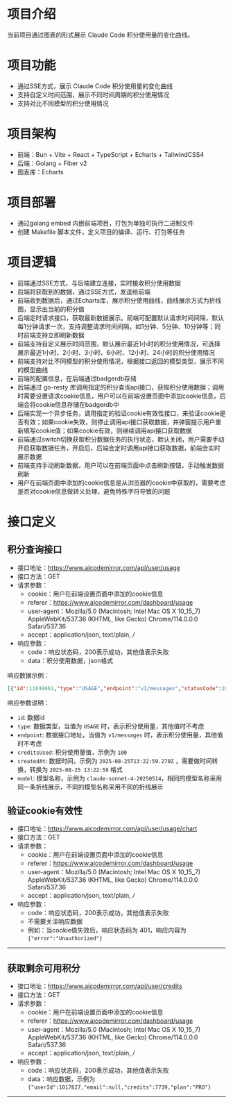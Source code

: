 # 项目介绍

当前项目通过图表的形式展示 Claude Code 积分使用量的变化曲线。

# 项目功能

- 通过SSE方式，展示 Claude Code 积分使用量的变化曲线
- 支持自定义时间范围，展示不同时间周期的积分使用情况
- 支持对比不同模型的积分使用情况

# 项目架构

- 前端：Bun + Vite + React + TypeScript + Echarts + TailwindCSS4
- 后端：Golang + Fiber v2
- 图表库：Echarts

# 项目部署

- 通过golang embed 内嵌前端项目，打包为单独可执行二进制文件
- 创建 Makefile 脚本文件，定义项目的编译、运行、打包等任务

# 项目逻辑

- 前端通过SSE方式，与后端建立连接，实时接收积分使用数据
- 后端将获取到的数据，通过SSE方式，发送给前端
- 前端收到数据后，通过Echarts库，展示积分使用曲线，曲线展示方式为折线图，显示出当前的积分值
- 后端定时请求接口，获取最新数据展示。前端可配置默认请求时间间隔，默认每1分钟请求一次，支持调整请求时间间隔，如1分钟、5分钟、10分钟等；同时前端支持立即刷新数据
- 前端支持自定义展示时间范围，默认展示最近1小时的积分使用情况，可选择展示最近1小时、2小时、3小时、6小时、12小时、24小时的积分使用情况
- 前端支持对比不同模型的积分使用情况，根据接口返回的模型类型，展示不同的模型曲线
- 前端的配置信息，在后端通过badgerdb存储
- 后端通过 go-resty 库调用指定的积分查询api接口，获取积分使用数据；调用时需要设置请求cookie信息，用户可以在前端设置页面中添加cookie信息，后端会将cookie信息存储在badgerdb中
- 后端实现一个异步任务，调用指定的验证cookie有效性接口，来验证cookie是否有效；如果cookie失效，则停止调用api接口获取数据，并弹窗提示用户重新填写cookie值；如果cookie有效，则继续调用api接口获取数据
- 前端通过switch切换获取积分数据任务的执行状态，默认关闭，用户需要手动开启获取数据任务，开启后，后端会定时调用api接口获取数据，前端会实时展示数据
- 前端支持手动刷新数据，用户可以在前端页面中点击刷新按钮，手动触发数据刷新
- 用户在前端页面中添加的cookie信息是从浏览器的cookie中获取的，需要考虑是否对cookie信息做转义处理，避免特殊字符导致的问题

# 接口定义

## 积分查询接口

- 接口地址：https://www.aicodemirror.com/api/user/usage
- 接口方法：GET
- 请求参数：
  - cookie：用户在前端设置页面中添加的cookie信息
  - referer：https://www.aicodemirror.com/dashboard/usage
  - user-agent：Mozilla/5.0 (Macintosh; Intel Mac OS X 10_15_7) AppleWebKit/537.36 (KHTML, like Gecko) Chrome/114.0.0.0 Safari/537.36
  - accept：application/json, text/plain, */*
- 响应参数：
  - code：响应状态码，200表示成功，其他值表示失败
  - data：积分使用数据，json格式

响应数据示例：

```json
[{"id":11048661,"type":"USAGE","endpoint":"v1/messages","statusCode":200,"creditsUsed":9,"createdAt":"2025-08-25T13:39:44.230Z","model":"claude-sonnet-4-20250514"},{"id":11048594,"type":"USAGE","endpoint":"v1/messages","statusCode":200,"creditsUsed":18,"createdAt":"2025-08-25T13:39:34.217Z","model":"claude-sonnet-4-20250514"},{"id":11048316,"type":"USAGE","endpoint":"v1/messages","statusCode":200,"creditsUsed":21,"createdAt":"2025-08-25T13:38:56.052Z","model":"claude-sonnet-4-20250514"},{"id":11047545,"type":"USAGE","endpoint":"v1/messages","statusCode":200,"creditsUsed":51,"createdAt":"2025-08-25T13:37:24.760Z","model":"claude-sonnet-4-20250514"},{"id":11045149,"type":"USAGE","endpoint":"v1/messages","statusCode":200,"creditsUsed":16,"createdAt":"2025-08-25T13:31:33.438Z","model":"claude-sonnet-4-20250514"},{"id":11044949,"type":"USAGE","endpoint":"v1/messages","statusCode":200,"creditsUsed":41,"createdAt":"2025-08-25T13:31:03.813Z","model":"claude-sonnet-4-20250514"},{"id":11044679,"type":"USAGE","endpoint":"v1/messages/count_tokens","statusCode":200,"creditsUsed":0,"createdAt":"2025-08-25T13:30:27.382Z","model":"claude-sonnet-4-20250514"},{"id":11044674,"type":"USAGE","endpoint":"v1/messages/count_tokens","statusCode":200,"creditsUsed":0,"createdAt":"2025-08-25T13:30:26.734Z","model":"claude-sonnet-4-20250514"},{"id":11044671,"type":"USAGE","endpoint":"v1/messages/count_tokens","statusCode":200,"creditsUsed":0,"createdAt":"2025-08-25T13:30:26.715Z","model":"claude-sonnet-4-20250514"},{"id":11044665,"type":"USAGE","endpoint":"v1/messages/count_tokens","statusCode":200,"creditsUsed":0,"createdAt":"2025-08-25T13:30:26.380Z","model":"claude-sonnet-4-20250514"},{"id":11044654,"type":"USAGE","endpoint":"v1/messages","statusCode":200,"creditsUsed":73,"createdAt":"2025-08-25T13:30:25.502Z","model":"claude-sonnet-4-20250514"},{"id":11044251,"type":"USAGE","endpoint":"v1/messages","statusCode":200,"creditsUsed":13,"createdAt":"2025-08-25T13:29:25.843Z","model":"claude-sonnet-4-20250514"},{"id":11044153,"type":"USAGE","endpoint":"v1/messages","statusCode":200,"creditsUsed":10,"createdAt":"2025-08-25T13:29:11.667Z","model":"claude-sonnet-4-20250514"},{"id":11044090,"type":"USAGE","endpoint":"v1/messages","statusCode":200,"creditsUsed":15,"createdAt":"2025-08-25T13:29:02.896Z","model":"claude-sonnet-4-20250514"},{"id":11043770,"type":"USAGE","endpoint":"v1/messages","statusCode":200,"creditsUsed":12,"createdAt":"2025-08-25T13:28:20.940Z","model":"claude-sonnet-4-20250514"},{"id":11041368,"type":"USAGE","endpoint":"v1/messages","statusCode":200,"creditsUsed":10,"createdAt":"2025-08-25T13:23:26.990Z","model":"claude-sonnet-4-20250514"},{"id":11041253,"type":"USAGE","endpoint":"v1/messages","statusCode":200,"creditsUsed":15,"createdAt":"2025-08-25T13:23:13.697Z","model":"claude-sonnet-4-20250514"},{"id":11041168,"type":"USAGE","endpoint":"v1/messages","statusCode":200,"creditsUsed":8,"createdAt":"2025-08-25T13:23:05.154Z","model":"claude-sonnet-4-20250514"},{"id":11041108,"type":"USAGE","endpoint":"v1/messages","statusCode":200,"creditsUsed":9,"createdAt":"2025-08-25T13:22:59.270Z","model":"claude-sonnet-4-20250514"},{"id":11041043,"type":"USAGE","endpoint":"v1/messages","statusCode":200,"creditsUsed":13,"createdAt":"2025-08-25T13:22:51.212Z","model":"claude-sonnet-4-20250514"}]
```

响应参数说明：

- `id`: 数据id
- `type`: 数据类型，当值为 `USAGE` 时，表示积分使用量，其他值时不考虑
- `endpoint`: 数据接口地址，当值为 `v1/messages` 时，表示积分使用量，其他值时不考虑
- `creditsUsed`: 积分使用量值，示例为 `100`
- `createdAt`: 数据时间，示例为 `2025-08-25T13:22:59.270Z` ，需要做时间转换，转换为 `2025-08-25 13:22:59` 格式
- `model`: 模型名称，示例为 `claude-sonnet-4-20250514`，相同的模型名称采用同一条折线展示，不同的模型名称采用不同的折线展示

## 验证cookie有效性

- 接口地址：https://www.aicodemirror.com/api/user/usage/chart
- 接口方法：GET
- 请求参数：
  - cookie：用户在前端设置页面中添加的cookie信息
  - referer：https://www.aicodemirror.com/dashboard/usage
  - user-agent：Mozilla/5.0 (Macintosh; Intel Mac OS X 10_15_7) AppleWebKit/537.36 (KHTML, like Gecko) Chrome/114.0.0.0 Safari/537.36
  - accept：application/json, text/plain, */*
- 响应参数：
  - code：响应状态码，200表示成功，其他值表示失败
  - 不需要关注响应数据
  - 例如：当cookie值失效后，响应状态码为 401，响应内容为 `{"error":"Unauthorized"}`

---

## 获取剩余可用积分

- 接口地址：https://www.aicodemirror.com/api/user/credits
- 接口方法：GET
- 请求参数：
  - cookie：用户在前端设置页面中添加的cookie信息
  - referer：https://www.aicodemirror.com/dashboard/usage
  - user-agent：Mozilla/5.0 (Macintosh; Intel Mac OS X 10_15_7) AppleWebKit/537.36 (KHTML, like Gecko) Chrome/114.0.0.0 Safari/537.36
  - accept：application/json, text/plain, */*
- 响应参数：
  - code：响应状态码，200表示成功，其他值表示失败
  - data：响应数据，示例为 `{"userId":1017827,"email":null,"credits":7739,"plan":"PRO"}`

---
